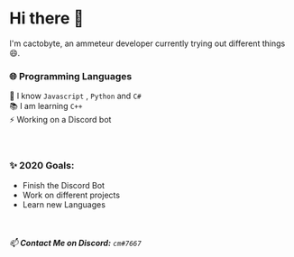 # Hi there 👋 

I'm cactobyte, an ammeteur developer currently trying out different things 😄.

### 🌐 Programming Languages 

💬 I know  `Javascript` , `Python` and `C#` <br/>
📚 I am learning `C++` <br/>
⚡ Working on a Discord bot
<br/><br/><br/>

### ✨ 2020 Goals: 
* Finish the Discord Bot
* Work on different projects
* Learn new Languages


<br/>

###### 📫 **Contact Me on Discord:** `cm#7667`

